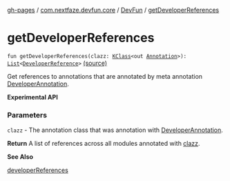 [gh-pages](../../index.md) / [com.nextfaze.devfun.core](../index.md) / [DevFun](index.md) / [getDeveloperReferences](./get-developer-references.md)

# getDeveloperReferences

`fun getDeveloperReferences(clazz: `[`KClass`](https://kotlinlang.org/api/latest/jvm/stdlib/kotlin.reflect/-k-class/index.html)`<out `[`Annotation`](https://kotlinlang.org/api/latest/jvm/stdlib/kotlin/-annotation/index.html)`>): `[`List`](https://kotlinlang.org/api/latest/jvm/stdlib/kotlin.collections/-list/index.html)`<`[`DeveloperReference`](../-developer-reference/index.md)`>` [(source)](https://github.com/NextFaze/dev-fun/tree/master/devfun/src/main/java/com/nextfaze/devfun/core/DevFun.kt#L459)

Get references to annotations that are annotated by meta annotation [DeveloperAnnotation](../../com.nextfaze.devfun.annotations/-developer-annotation/index.md).

**Experimental API**

### Parameters

`clazz` - The annotation class that was annotation with [DeveloperAnnotation](../../com.nextfaze.devfun.annotations/-developer-annotation/index.md).

**Return**
A list of references across all modules annotated with [clazz](get-developer-references.md#com.nextfaze.devfun.core.DevFun$getDeveloperReferences(kotlin.reflect.KClass((kotlin.Annotation)))/clazz).

**See Also**

[developerReferences](developer-references.md)

